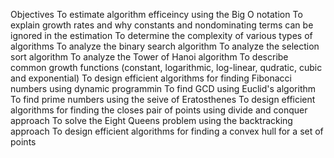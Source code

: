 Objectives
To estimate algorithm efficeincy using the Big O notation
To explain growth rates and why constants and nondominating terms can be ignored in the estimation
To determine the complexity of various types of algorithms
To analyze the binary search algorithm
To analyze the selection sort algorithm
To analyze the Tower of Hanoi algorithm
To describe common growth functions (constant, logarithmic, log-linear, qudratic, cubic and exponential)
To design efficient algorithms for finding Fibonacci numbers using dynamic programmin
To find GCD using Euclid's algorithm
To find prime numbers using the seive of Eratosthenes
To design efficient algorithms for finding the closes pair of points using divide and conquer approach
To solve the Eight Queens problem using the backtracking approach
To design efficient algorithms for finding a convex hull for a set of points
